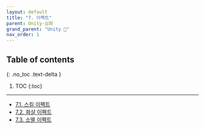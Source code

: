 ```yaml
---
layout: default
title: "7. 이펙트"
parent: Unity-심화
grand_parent: "Unity 🎡"
nav_order: 1
---
```


## Table of contents
{: .no_toc .text-delta }

1. TOC
{:toc}

---

* [7.1. 스킬 이펙트](https://taehyungs-programming-blog.github.io/blog/docs/unity/unity-adv/2022-04-01-unity-adv-7-1/)
* [7.2. 화살 이펙트](https://taehyungs-programming-blog.github.io/blog/docs/unity/unity-adv/2022-04-01-unity-adv-7-2/)
* [7.3. 소멸 이펙트](https://taehyungs-programming-blog.github.io/blog/docs/unity/unity-adv/2022-04-01-unity-adv-7-3/)